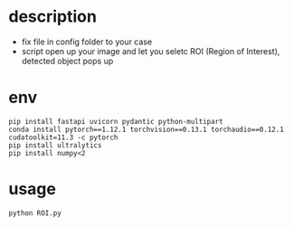 
# description
- fix file in config folder to your case 
- script open up your image and let you seletc ROI (Region of Interest), detected object pops up 
# env
```
pip install fastapi uvicorn pydantic python-multipart
conda install pytorch==1.12.1 torchvision==0.13.1 torchaudio==0.12.1 cudatoolkit=11.3 -c pytorch
pip install ultralytics
pip install numpy<2
```
# usage
```
python ROI.py
```
